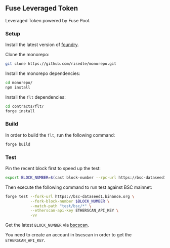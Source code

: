 ## Fuse Leveraged Token

Leveraged Token powered by Fuse Pool.

### Setup

Install the latest version of
[foundry](https://github.com/foundry-rs/foundry#installation).

Clone the monorepo:

```sh
git clone https://github.com/risedle/monorepo.git
```

Install the monorepo dependencies:

```sh
cd monorepo/
npm install
```

Install the `flt` dependencies:

```sh
cd contracts/flt/
forge install
```

### Build

In order to build the `flt`, run the following command:

```sh
forge build
```

### Test

Pin the recent block first to speed up the test:

```sh
export BLOCK_NUMBER=$(cast block-number --rpc-url https://bsc-dataseed1.binance.org)
```

Then execute the following command to run test against BSC mainnet:

```sh
forge test --fork-url https://bsc-dataseed1.binance.org \
           --fork-block-number $BLOCK_NUMBER \
           --match-path "test/bsc/*" \
           --etherscan-api-key ETHERSCAN_API_KEY \
           -vv
```

Get the latest `BLOCK_NUMBER` via [bscscan](https://bscscan.com/).

You need to create an account in bscscan in order to get the
`ETHERSCAN_API_KEY`.
